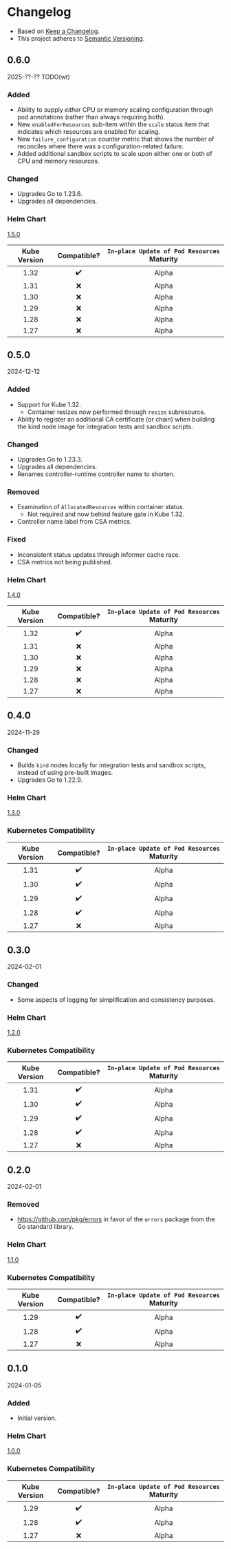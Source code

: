 # Changelog
- Based on [Keep a Changelog](https://keepachangelog.com/en/1.1.0/).
- This project adheres to [Semantic Versioning](https://semver.org/spec/v2.0.0.html).

## 0.6.0
2025-??-?? TODO(wt)

### Added
- Ability to supply _either_ CPU or memory scaling configuration through pod annotations (rather than always requiring
  both).
- New `enabledForResources` sub-item within the `scale` status item that indicates which resources are enabled for
  scaling.
- New `failure_configuration` counter metric that shows the number of reconciles where there was a configuration-related
  failure.
- Added additional sandbox scripts to scale upon either one or both of CPU and memory resources.

### Changed
- Upgrades Go to 1.23.6.
- Upgrades all dependencies.

### Helm Chart
[1.5.0](charts/container-startup-autoscaler/CHANGELOG.md#150)

| Kube Version | Compatible? | `In-place Update of Pod Resources` Maturity |
|:------------:|:-----------:|:-------------------------------------------:|
|     1.32     |     ✔️      |                    Alpha                    |
|     1.31     |      ❌      |                    Alpha                    |
|     1.30     |      ❌      |                    Alpha                    |
|     1.29     |      ❌      |                    Alpha                    |
|     1.28     |      ❌      |                    Alpha                    |
|     1.27     |      ❌      |                    Alpha                    |

## 0.5.0
2024-12-12

### Added
- Support for Kube 1.32.
  - Container resizes now performed through `resize` subresource.
- Ability to register an additional CA certificate (or chain) when building the kind node image for integration tests
  and sandbox scripts.

### Changed
- Upgrades Go to 1.23.3.
- Upgrades all dependencies.
- Renames controller-runtime controller name to shorten.

### Removed
- Examination of `AllocatedResources` within container status.
  - Not required and now behind feature gate in Kube 1.32.
- Controller name label from CSA metrics.

### Fixed
- Inconsistent status updates through informer cache race.
- CSA metrics not being published.

### Helm Chart
[1.4.0](charts/container-startup-autoscaler/CHANGELOG.md#140)

| Kube Version | Compatible? | `In-place Update of Pod Resources` Maturity |
|:------------:|:-----------:|:-------------------------------------------:|
|     1.32     |     ✔️      |                    Alpha                    |
|     1.31     |      ❌      |                    Alpha                    |
|     1.30     |      ❌      |                    Alpha                    |
|     1.29     |      ❌      |                    Alpha                    |
|     1.28     |      ❌      |                    Alpha                    |
|     1.27     |      ❌      |                    Alpha                    |

## 0.4.0
2024-11-29

### Changed
- Builds `kind` nodes locally for integration tests and sandbox scripts, instead of using pre-built images.
- Upgrades Go to 1.22.9.

### Helm Chart
[1.3.0](charts/container-startup-autoscaler/CHANGELOG.md#130)

### Kubernetes Compatibility
| Kube Version | Compatible? | `In-place Update of Pod Resources` Maturity |
|:------------:|:-----------:|:-------------------------------------------:|
|     1.31     |     ✔️      |                    Alpha                    |
|     1.30     |     ✔️      |                    Alpha                    |
|     1.29     |     ✔️      |                    Alpha                    |
|     1.28     |     ✔️      |                    Alpha                    |
|     1.27     |      ❌      |                    Alpha                    |

## 0.3.0
2024-02-01

### Changed
- Some aspects of logging for simplification and consistency purposes. 

### Helm Chart
[1.2.0](charts/container-startup-autoscaler/CHANGELOG.md#120)

### Kubernetes Compatibility
| Kube Version | Compatible? | `In-place Update of Pod Resources` Maturity |
|:------------:|:-----------:|:-------------------------------------------:|
|     1.31     |     ✔️      |                    Alpha                    |
|     1.30     |     ✔️      |                    Alpha                    |
|     1.29     |     ✔️      |                    Alpha                    |
|     1.28     |     ✔️      |                    Alpha                    |
|     1.27     |      ❌      |                    Alpha                    |

## 0.2.0
2024-02-01

### Removed
- https://github.com/pkg/errors in favor of the `errors` package from the Go standard library.

### Helm Chart
[1.1.0](charts/container-startup-autoscaler/CHANGELOG.md#110)

### Kubernetes Compatibility
| Kube Version | Compatible? | `In-place Update of Pod Resources` Maturity |
|:------------:|:-----------:|:-------------------------------------------:|
|     1.29     |     ✔️      |                    Alpha                    |
|     1.28     |     ✔️      |                    Alpha                    |
|     1.27     |      ❌      |                    Alpha                    |

## 0.1.0
2024-01-05

### Added
- Initial version.

### Helm Chart
[1.0.0](charts/container-startup-autoscaler/CHANGELOG.md#100)

### Kubernetes Compatibility
| Kube Version | Compatible? | `In-place Update of Pod Resources` Maturity |
|:------------:|:-----------:|:-------------------------------------------:|
|     1.29     |     ✔️      |                    Alpha                    |
|     1.28     |     ✔️      |                    Alpha                    |
|     1.27     |      ❌      |                    Alpha                    |
